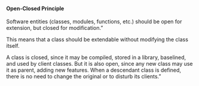<h4>Open-Closed Principle</h4>

<p>Software entities (classes, modules, functions, etc.) should be open for extension, but closed for modification.”</p>

<p>This means that a class should be extendable without modifying the class itself.</p>

<p>A class is closed, since it may be compiled, stored in a library, baselined, and used by client classes. But it is also open, since any new class may use it as parent, adding new features. When a descendant class is defined, there is no need to change the original or to disturb its clients.”</p>